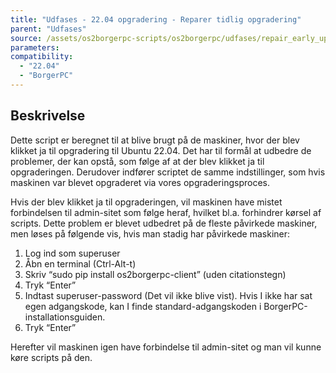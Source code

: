 ```yaml
---
title: "Udfases - 22.04 opgradering - Reparer tidlig opgradering"
parent: "Udfases"
source: /assets/os2borgerpc-scripts/os2borgerpc/udfases/repair_early_upgrade.sh
parameters:
compatibility:  
  - "22.04"
  - "BorgerPC"
---
```


## Beskrivelse
Dette script er beregnet til at blive brugt på de maskiner, hvor der blev klikket ja til opgradering til Ubuntu 22.04.
Det har til formål at udbedre de problemer, der kan opstå, som følge af at der blev klikket ja til opgraderingen.
Derudover indfører scriptet de samme indstillinger, som hvis maskinen var blevet opgraderet via vores opgraderingsproces.

Hvis der blev klikket ja til opgraderingen, vil maskinen have mistet forbindelsen til admin-sitet som følge heraf, hvilket bl.a. forhindrer kørsel af scripts. 
Dette problem er blevet udbedret på de fleste påvirkede maskiner, men løses på følgende vis, hvis man stadig har påvirkede maskiner:
1. Log ind som superuser
2. Åbn en terminal (Ctrl-Alt-t)
3. Skriv “sudo pip install os2borgerpc-client” (uden citationstegn)
4. Tryk “Enter”
5. Indtast superuser-password (Det vil ikke blive vist). Hvis I ikke har sat egen adgangskode, kan I finde standard-adgangskoden i BorgerPC-installationsguiden.
6. Tryk “Enter”

Herefter vil maskinen igen have forbindelse til admin-sitet og man vil kunne køre scripts på den.